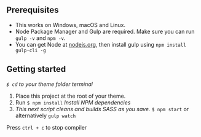 ## Prerequisites

- This works on Windows, macOS and Linux.
- Node Package Manager and Gulp are required. Make sure you can run `gulp -v` and `npm -v`.
- You can get Node at [nodejs.org](https://nodejs.org), then install gulp using `npm install gulp-cli -g`

## Getting started
*`$ cd` to your theme folder terminal*

1. Place this project at the root of your theme.
2. Run `$ npm install` *Install NPM dependencies*
3. *This next script cleans and builds SASS as you save.* `$ npm start` or alternatively `gulp watch`

Press `ctrl + c` to stop compiler
